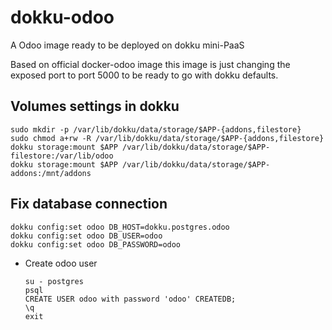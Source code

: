 dokku-odoo
==========

A Odoo image ready to be deployed on dokku mini-PaaS

Based on official docker-odoo image this image is just changing the exposed port to port 5000 to be ready to go with dokku defaults.


Volumes settings in dokku
-------------------------

    sudo mkdir -p /var/lib/dokku/data/storage/$APP-{addons,filestore}
    sudo chmod a+rw -R /var/lib/dokku/data/storage/$APP-{addons,filestore}
    dokku storage:mount $APP /var/lib/dokku/data/storage/$APP-filestore:/var/lib/odoo
    dokku storage:mount $APP /var/lib/dokku/data/storage/$APP-addons:/mnt/addons


Fix database connection
-------------------------
    dokku config:set odoo DB_HOST=dokku.postgres.odoo
    dokku config:set odoo DB_USER=odoo
    dokku config:set odoo DB_PASSWORD=odoo
    
 - Create odoo user
    ```docker exec -it <odoo db container> bash
    su - postgres
    psql
    CREATE USER odoo with password 'odoo' CREATEDB;
    \q
    exit

